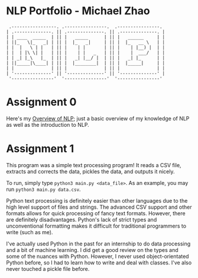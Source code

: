 # NLP Portfolio - Michael Zhao

```
 .-----------------. .----------------.  .----------------.
| .--------------. || .--------------. || .--------------. |
| | ____  _____  | || |   _____      | || |   ______     | |
| ||_   \|_   _| | || |  |_   _|     | || |  |_   __ \   | |
| |  |   \ | |   | || |    | |       | || |    | |__) |  | |
| |  | |\ \| |   | || |    | |   _   | || |    |  ___/   | |
| | _| |_\   |_  | || |   _| |__/ |  | || |   _| |_      | |
| ||_____|\____| | || |  |________|  | || |  |_____|     | |
| |              | || |              | || |              | |
| '--------------' || '--------------' || '--------------' |
 '----------------'  '----------------'  '----------------'
```

# Assignment 0

Here's my [Overview of NLP](nlp-overview.pdf); just a basic overview of my knowledge of NLP as well as the introduction to NLP.

# Assignment 1

This program was a simple text processing program! It reads a CSV file, extracts and corrects the data, pickles the data, and outputs it nicely.

To run, simply type `python3 main.py <data_file>`. As an example, you may run `python3 main.py data.csv`.

Python text processing is definitely easier than other languages due to the high level support of files and strings. The advanced CSV support and other formats allows for quick processing of fancy text formats. However, there are definitely disadvantages. Python's lack of strict types and unconventional formatting makes it difficult for traditional programmers to write (such as me).

I've actually used Python in the past for an internship to do data processing and a bit of machine learning. I did get a good review on the types and some of the nuances with Python. However, I never used object-orientated Python before, so I had to learn how to write and deal with classes. I've also never touched a pickle file before.

